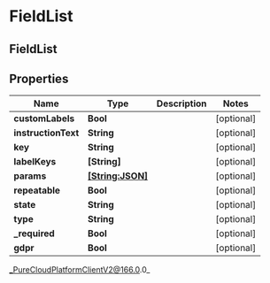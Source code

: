 # FieldList

## FieldList

## Properties

|Name | Type | Description | Notes|
|------------ | ------------- | ------------- | -------------|
| **customLabels** | **Bool** |  | [optional] |
| **instructionText** | **String** |  | [optional] |
| **key** | **String** |  | [optional] |
| **labelKeys** | **[String]** |  | [optional] |
| **params** | [**[String:JSON]**](JSON) |  | [optional] |
| **repeatable** | **Bool** |  | [optional] |
| **state** | **String** |  | [optional] |
| **type** | **String** |  | [optional] |
| **_required** | **Bool** |  | [optional] |
| **gdpr** | **Bool** |  | [optional] |



_PureCloudPlatformClientV2@166.0.0_
